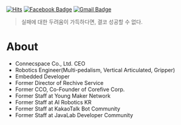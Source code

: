 
[![Hits](https://hits.seeyoufarm.com/api/count/incr/badge.svg?url=https%3A%2F%2Fgithub.com%2Fentekorea)](https://hits.seeyoufarm.com) [![Facebook Badge](https://img.shields.io/badge/facebook-1877f2?style=flat-square&logo=facebook&logoColor=white&link=https://www.facebook.com/entekorea)](https://www.facebook.com/entekorea) [![Gmail Badge](https://img.shields.io/badge/Gmail-d14836?style=flat-square&logo=Gmail&logoColor=white&link=mailto:entekorea@gmail.com)](mailto:entekorea@gmail.com)

> 실패에 대한 두려움이 가득하다면, 결코 성공할 수 없다.<br>

# About
- Connecspace Co., Ltd. CEO
- Robotics Engineer(Multi-pedalism, Vertical Articulated, Gripper)
- Embedded Developer
- Former Director of Rechive Service
- Former CCO, Co-Founder of Corefive Corp.
- Former Staff at Young Maker Network
- Former Staff at AI Robotics KR
- Former Staff at KakaoTalk Bot Community
- Former Staff at JavaLab Developer Community


<!--
**Entekorea/entekorea** is a ✨ _special_ ✨ repository because its `README.md` (this file) appears on your GitHub profile.

Here are some ideas to get you started:

- 🌱 I’m currently learning ...
- 👯 I’m looking to collaborate on ...
- 🤔 I’m looking for help with ...
- 💬 Ask me about ...
- 📫 How to reach me: ...
- 😄 Pronouns: ...
- ⚡ Fun fact: ...
-->
